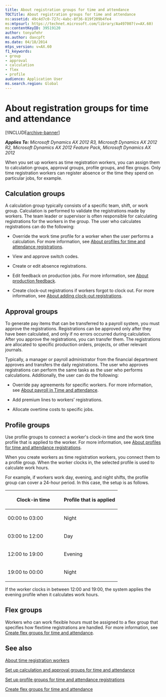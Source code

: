 ```yaml
---
title: About registration groups for time and attendance
TOCTitle: About registration groups for time and attendance
ms:assetid: 49c4d7c0-727c-4abc-8f36-819f209b4fe4
ms:mtpsurl: https://technet.microsoft.com/library/Aa497007(v=AX.60)
ms:contentKeyID: 39519120
author: tonyafehr
ms.author: daxcpft
ms.date: 04/18/2014
mtps_version: v=AX.60
f1_keywords:
- group
- approval
- calculation
- flex
- profile
audience: Application User
ms.search.region: Global
---
```


# About registration groups for time and attendance 


[!INCLUDE[archive-banner](includes/archive-banner.md)]


_**Applies To:** Microsoft Dynamics AX 2012 R3, Microsoft Dynamics AX 2012 R2, Microsoft Dynamics AX 2012 Feature Pack, Microsoft Dynamics AX 2012_

When you set up workers as time registration workers, you can assign them to calculation groups, approval groups, profile groups, and flex groups. Only time registration workers can register absence or the time they spend on particular jobs, for example.

## Calculation groups

A calculation group typically consists of a specific team, shift, or work group. Calculation is performed to validate the registrations made by workers. The team leader or supervisor is often responsible for calculating registrations for the workers in the group. The user who calculates registrations can do the following:

  - Override the work time profile for a worker when the user performs a calculation. For more information, see [About profiles for time and attendance registrations](about-profiles-for-time-and-attendance-registrations.md).

  - View and approve switch codes.

  - Create or edit absence registrations.

  - Edit feedback on production jobs. For more information, see [About production feedback](about-production-feedback.md).

  - Create clock-out registrations if workers forgot to clock out. For more information, see [About adding clock-out registrations](about-adding-clock-out-registrations.md).

## Approval groups

To generate pay items that can be transferred to a payroll system, you must approve the registrations. Registrations can be approved only after they have been calculated, and only if no errors occurred during calculation. After you approve the registrations, you can transfer them. The registrations are allocated to specific production orders, projects, or other relevant journals.

Typically, a manager or payroll administrator from the financial department approves and transfers the daily registrations. The user who approves registrations can perform the same tasks as the user who performs calculations. Additionally, the user can do the following:

  - Override pay agreements for specific workers. For more information, see [About payroll in Time and attendance](about-payroll-in-time-and-attendance.md).

  - Add premium lines to workers’ registrations.

  - Allocate overtime costs to specific jobs.

## Profile groups

Use profile groups to connect a worker's clock-in time and the work time profile that is applied to the worker. For more information, see [About profiles for time and attendance registrations](about-profiles-for-time-and-attendance-registrations.md).

When you create workers as time registration workers, you connect them to a profile group. When the worker clocks in, the selected profile is used to calculate work hours.

For example, if workers work day, evening, and night shifts, the profile group can cover a 24-hour period. In this case, the setup is as follows.

<table>
<colgroup>
<col style="width: 50%" />
<col style="width: 50%" />
</colgroup>
<thead>
<tr class="header">
<th><p>Clock-in time</p></th>
<th><p>Profile that is applied</p></th>
</tr>
</thead>
<tbody>
<tr class="odd">
<td><p>00:00 to 03:00</p></td>
<td><p>Night</p></td>
</tr>
<tr class="even">
<td><p>03:00 to 12:00</p></td>
<td><p>Day</p></td>
</tr>
<tr class="odd">
<td><p>12:00 to 19:00</p></td>
<td><p>Evening</p></td>
</tr>
<tr class="even">
<td><p>19:00 to 00:00</p></td>
<td><p>Night</p></td>
</tr>
</tbody>
</table>


If the worker clocks in between 12:00 and 19:00, the system applies the evening profile when it calculates work hours.

## Flex groups

Workers who can work flexible hours must be assigned to a flex group that specifies how flextime registrations are handled. For more information, see [Create flex groups for time and attendance](create-flex-groups-for-time-and-attendance.md).

## See also

[About time registration workers](about-time-registration-workers.md)

[Set up calculation and approval groups for time and attendance](set-up-calculation-and-approval-groups-for-time-and-attendance.md)

[Set up profile groups for time and attendance registrations](set-up-profile-groups-for-time-and-attendance-registrations.md)

[Create flex groups for time and attendance](create-flex-groups-for-time-and-attendance.md)

  



